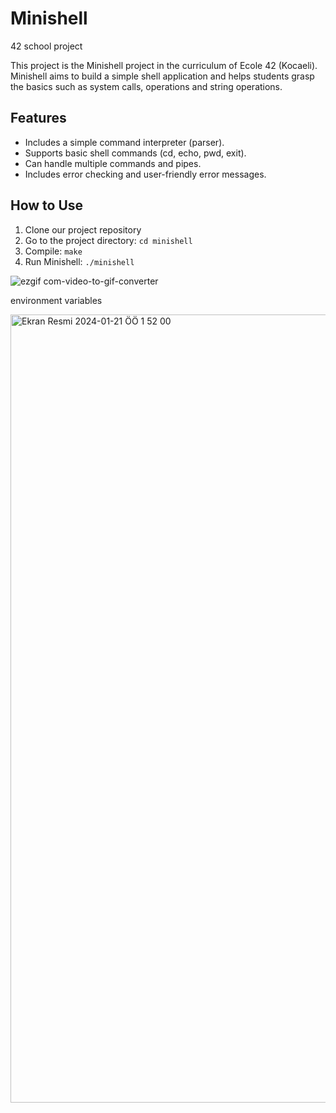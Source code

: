 # Minishell

42 school project

This project is the Minishell project in the curriculum of Ecole 42 (Kocaeli). Minishell aims to build a simple shell application and helps students grasp the basics such as system calls, operations and string operations.

## Features


- Includes a simple command interpreter (parser).
- Supports basic shell commands (cd, echo, pwd, exit).
- Can handle multiple commands and pipes.
- Includes error checking and user-friendly error messages.
  
## How to Use

1. Clone our project repository
2. Go to the project directory: `cd minishell`
3. Compile: `make`
4. Run Minishell: `./minishell`


![ezgif com-video-to-gif-converter](https://github.com/astrolil0/Minishell/assets/113148482/3c18cd51-0e06-44f3-9726-1a5c38eb6bd5)


<!-- ![ezgif com-video-to-gif-converter](https://github.com/astrolil0/Minishell/assets/113148482/bcd46ffd-f62b-447e-ba2c-efd09b38e24f)
 -->


environment variables

<img width="1261" alt="Ekran Resmi 2024-01-21 ÖÖ 1 52 00" src="https://github.com/astrolil0/Minishell/assets/113148482/24b300f8-a701-42e1-9a75-cb41a0775c3f">
